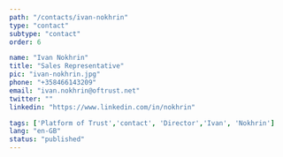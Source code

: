 ```yaml
---
path: "/contacts/ivan-nokhrin"
type: "contact"
subtype: "contact"
order: 6

name: "Ivan Nokhrin"
title: "Sales Representative"
pic: "ivan-nokhrin.jpg"
phone: "+358466143209"
email: "ivan.nokhrin@oftrust.net"
twitter: ""
linkedin: "https://www.linkedin.com/in/nokhrin"

tags: ['Platform of Trust','contact', 'Director','Ivan', 'Nokhrin']
lang: "en-GB"
status: "published"
---
```

